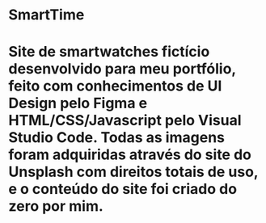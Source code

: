 <h1>SmartTime<h1>
Site de smartwatches fictício desenvolvido para meu portfólio, feito com conhecimentos de UI Design pelo Figma e HTML/CSS/Javascript pelo Visual Studio Code. Todas as imagens foram adquiridas através do site do Unsplash com direitos totais de uso, e o conteúdo do site foi criado do zero por mim.
